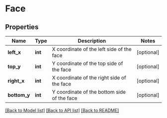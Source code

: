 # Face

## Properties
Name | Type | Description | Notes
------------ | ------------- | ------------- | -------------
**left_x** | **int** | X coordinate of the left side of the face | [optional] 
**top_y** | **int** | Y coordinate of the top side of the face | [optional] 
**right_x** | **int** | X coordinate of the right side of the face | [optional] 
**bottom_y** | **int** | Y coordinate of the bottom side of the face | [optional] 

[[Back to Model list]](../README.md#documentation-for-models) [[Back to API list]](../README.md#documentation-for-api-endpoints) [[Back to README]](../README.md)


